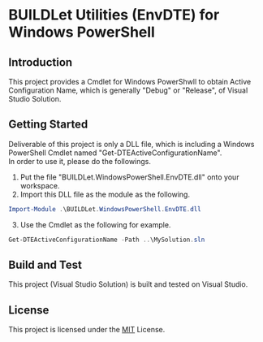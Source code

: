 BUILDLet Utilities (EnvDTE) for Windows PowerShell
==================================================

## Introduction 
This project provides a Cmdlet for Windows PowerShwll to obtain Active Configuration Name, which is generally "Debug" or "Release", of Visual Studio Solution.

## Getting Started
Deliverable of this project is only a DLL file, which is including a Windows PowerShell Cmdlet named "Get-DTEActiveConfigurationName".  
In order to use it, please do the followings.

  1. Put the file "BUILDLet.WindowsPowerShell.EnvDTE.dll" onto your workspace.
  2. Import this DLL file as the module as the following.

```PowerShell
Import-Module .\BUILDLet.WindowsPowerShell.EnvDTE.dll
```
  3. Use the Cmdlet as the following for example.

```PowerShell
Get-DTEActiveConfigurationName -Path ..\MySolution.sln
```

## Build and Test
This project (Visual Studio Solution) is built and tested on Visual Studio.

## License
This project is licensed under the [MIT](https://opensource.org/licenses/MIT) License.
